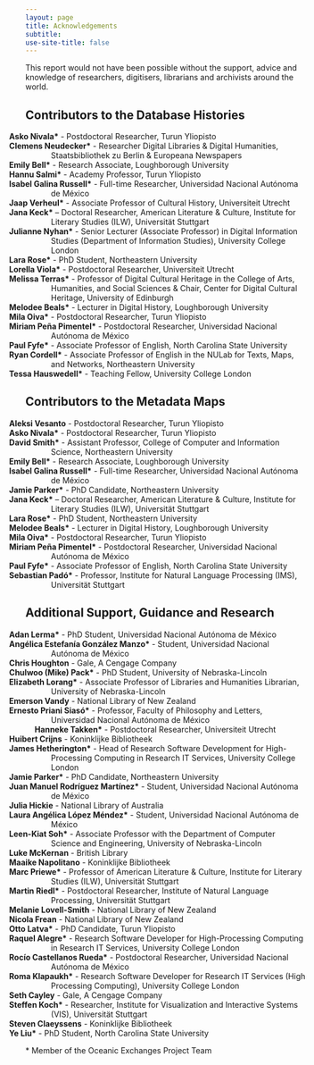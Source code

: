 ```yaml
---
layout: page
title: Acknowledgements
subtitle: 
use-site-title: false
---
```


<style>

li {
	list-style: none;
  padding-left: 22px ;
  text-indent: -75px ;
} 
</style>


This report would not have been possible without the support, advice and knowledge of researchers, digitisers, librarians and archivists around the world.

## Contributors to the Database Histories

+ **Asko Nivala\*** - Postdoctoral Researcher, Turun Yliopisto  
+ **Clemens Neudecker\*** - Researcher Digital Libraries & Digital Humanities, Staatsbibliothek zu Berlin & Europeana Newspapers  
+ **Emily Bell\*** - Research Associate, Loughborough University  
+ **Hannu Salmi\*** - Academy Professor, Turun Yliopisto  
+ **Isabel Galina Russell\*** - Full-time Researcher, Universidad Nacional Autónoma de México  
+ **Jaap Verheul\*** - Associate Professor of Cultural History, Universiteit Utrecht  
+ **Jana Keck\*** – Doctoral Researcher, American Literature & Culture, Institute for Literary Studies (ILW), Universität Stuttgart  
+ **Julianne Nyhan\*** - Senior Lecturer (Associate Professor) in Digital Information Studies (Department of Information Studies), University College London  
+ **Lara Rose\*** - PhD Student, Northeastern University  
+ **Lorella Viola\*** - Postdoctoral Researcher, Universiteit Utrecht  
+ **Melissa Terras\*** - Professor of Digital Cultural Heritage in the College of Arts, Humanities, and Social Sciences & Chair, Center for Digital Cultural Heritage, University of Edinburgh  
+ **Melodee Beals\*** - Lecturer in Digital History, Loughborough University  
+ **Mila Oiva\*** - Postdoctoral Researcher, Turun Yliopisto  
+ **Miriam Peña Pimentel\*** - Postdoctoral Researcher, Universidad Nacional Autónoma de México  
+ **Paul Fyfe\*** - Associate Professor of English, North Carolina State University  
+ **Ryan Cordell\*** - Associate Professor of English in the NULab for Texts, Maps, and Networks, Northeastern University  
+ **Tessa Hauswedell\*** - Teaching Fellow, University College London  

## Contributors to the Metadata Maps

+ **Aleksi Vesanto** - Postdoctoral Researcher, Turun Yliopisto  
+ **Asko Nivala\*** - Postdoctoral Researcher, Turun Yliopisto  
+ **David Smith\*** - Assistant Professor, College of Computer and Information Science, Northeastern University  
+ **Emily Bell\*** - Research Associate, Loughborough University  
+ **Isabel Galina Russell\*** - Full-time Researcher, Universidad Nacional Autónoma de México  
+ **Jamie Parker\*** - PhD Candidate, Northeastern University  
+ **Jana Keck\*** – Doctoral Researcher, American Literature & Culture, Institute for Literary Studies (ILW), Universität Stuttgart  
+ **Lara Rose\*** - PhD Student, Northeastern University  
+ **Melodee Beals\*** - Lecturer in Digital History, Loughborough University  
+ **Mila Oiva\*** - Postdoctoral Researcher, Turun Yliopisto  
+ **Miriam Peña Pimentel\*** - Postdoctoral Researcher, Universidad Nacional Autónoma de México  
+ **Paul Fyfe\*** - Associate Professor of English, North Carolina State University  
+ **Sebastian Padó\*** - Professor, Institute for Natural Language Processing (IMS), Universität Stuttgart  

## Additional Support, Guidance and Research

+ **Adan Lerma\*** - PhD Student, Universidad Nacional Autónoma de México  
+ **Angélica Estefanía González Manzo\*** - Student, Universidad Nacional Autónoma de México  
+ **Chris Houghton** - Gale, A Cengage Company  
+ **Chulwoo (Mike) Pack\*** - PhD Student, University of Nebraska-Lincoln  
+ **Elizabeth Lorang\*** - Associate Professor of Libraries and Humanities Librarian, University of Nebraska-Lincoln  
+ **Emerson Vandy** - National Library of New Zealand  
+ **Ernesto Priani Siasó\*** - Professor, Faculty of Philosophy and Letters, Universidad Nacional Autónoma de México  
+ + **Hanneke Takken\*** - Postdoctoral Researcher, Universiteit Utrecht  
+ **Huibert Crijns** - Koninklijke Bibliotheek  
+ **James Hetherington\*** - Head of Research Software Development for High-Processing Computing in Research IT Services, University College London  
+ **Jamie Parker\*** - PhD Candidate, Northeastern University  
+ **Juan Manuel Rodríguez Martínez\*** - Student, Universidad Nacional Autónoma de México  
+ **Julia Hickie** - National Library of Australia  
+ **Laura Angélica López Méndez\*** - Student, Universidad Nacional Autónoma de México  
+ **Leen-Kiat Soh\*** - Associate Professor with the Department of Computer Science and Engineering, University of Nebraska-Lincoln  
+ **Luke McKernan** - British Library  
+ **Maaike Napolitano** - Koninklijke Bibliotheek  
+ **Marc Priewe\*** - Professor of American Literature & Culture, Institute for Literary Studies (ILW), Universität Stuttgart  
+ **Martin Riedl\*** - Postdoctoral Researcher, Institute of Natural Language Processing, Universität Stuttgart  
+ **Melanie Lovell-Smith** - National Library of New Zealand  
+ **Nicola Frean** - National Library of New Zealand  
+ **Otto Latva\*** - PhD Candidate, Turun Yliopisto  
+ **Raquel Alegre\*** - Research Software Developer for High-Processing Computing in Research IT Services, University College London  
+ **Rocío Castellanos Rueda\*** - Postdoctoral Researcher, Universidad Nacional Autónoma de México  
+ **Roma Klapaukh\*** - Research Software Developer for Research IT Services (High Processing Computing), University College London  
+ **Seth Cayley** - Gale, A Cengage Company  
+ **Steffen Koch\*** - Researcher, Institute for Visualization and Interactive Systems (VIS), Universität Stuttgart  
+ **Steven Claeyssens** - Koninklijke Bibliotheek  
+ **Ye Liu\*** - PhD Student, North Carolina State University  
  
\* Member of the Oceanic Exchanges Project Team
